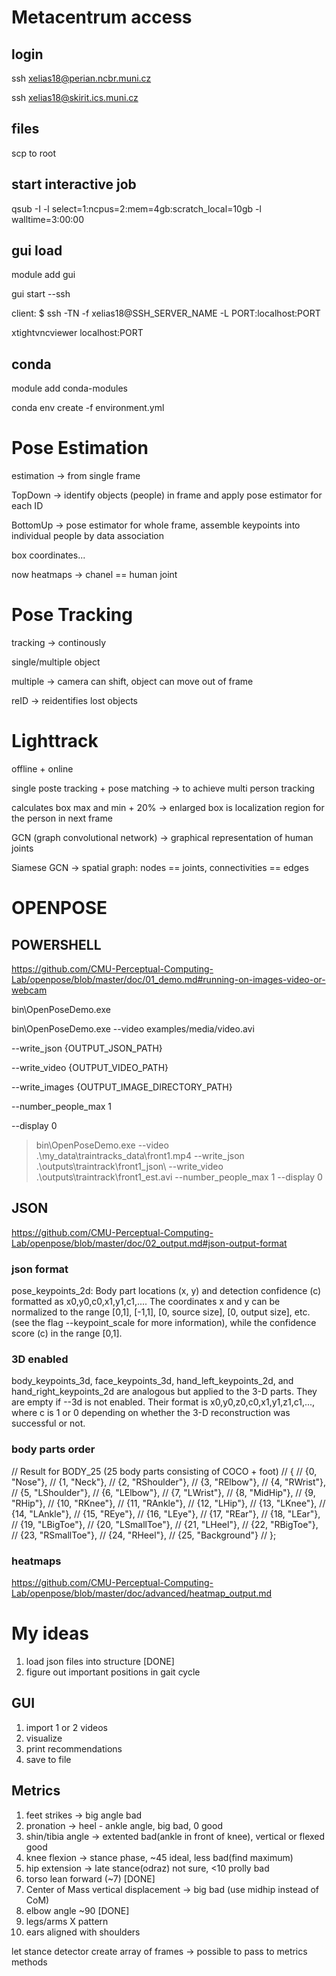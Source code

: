 # Metacentrum access

## login
ssh xelias18@perian.ncbr.muni.cz

ssh xelias18@skirit.ics.muni.cz

## files
scp to root

## start interactive job
qsub -I -l select=1:ncpus=2:mem=4gb:scratch_local=10gb -l walltime=3:00:00

## gui load
module add gui

gui start --ssh

client:
$ ssh -TN -f xelias18@SSH_SERVER_NAME -L PORT:localhost:PORT 

xtightvncviewer localhost:PORT

## conda
module add conda-modules

conda env create -f environment.yml


# Pose Estimation
estimation -> from single frame 

TopDown -> identify objects (people) in frame and apply pose estimator for each ID

BottomUp -> pose estimator for whole frame, assemble keypoints into individual people by data association

box coordinates...

now heatmaps -> chanel == human joint

# Pose Tracking
tracking -> continously

single/multiple object

multiple -> camera can shift, object can move out of frame

reID -> reidentifies lost objects


# Lighttrack
offline + online

single poste tracking + pose matching -> to achieve multi person tracking

calculates box max and min + 20% -> enlarged box is localization region for the person in next frame

GCN (graph convolutional network) -> graphical representation of human joints

Siamese GCN -> spatial graph:
nodes == joints, connectivities == edges


# OPENPOSE

## POWERSHELL

https://github.com/CMU-Perceptual-Computing-Lab/openpose/blob/master/doc/01_demo.md#running-on-images-video-or-webcam

bin\OpenPoseDemo.exe 

bin\OpenPoseDemo.exe --video examples/media/video.avi

--write_json {OUTPUT_JSON_PATH}

--write_video {OUTPUT_VIDEO_PATH}

--write_images {OUTPUT_IMAGE_DIRECTORY_PATH}

--number_people_max 1

--display 0

> bin\OpenPoseDemo.exe --video .\my_data\traintracks_data\front1.mp4 --write_json .\outputs\traintrack\front1_json\ --write_video .\outputs\traintrack\front1_est.avi --number_people_max 1 --display 0

## JSON

https://github.com/CMU-Perceptual-Computing-Lab/openpose/blob/master/doc/02_output.md#json-output-format

### json format

pose_keypoints_2d: Body part locations (x, y) and detection confidence (c) formatted as x0,y0,c0,x1,y1,c1,.... The coordinates x and y can be normalized to the range [0,1], [-1,1], [0, source size], [0, output size], etc. (see the flag --keypoint_scale for more information), while the confidence score (c) in the range [0,1].

### 3D enabled

body_keypoints_3d, face_keypoints_3d, hand_left_keypoints_2d, and hand_right_keypoints_2d are analogous but applied to the 3-D parts. They are empty if --3d is not enabled. Their format is x0,y0,z0,c0,x1,y1,z1,c1,..., where c is 1 or 0 depending on whether the 3-D reconstruction was successful or not.

### body parts order

// Result for BODY_25 (25 body parts consisting of COCO + foot)
// {
//     {0,  "Nose"},
//     {1,  "Neck"},
//     {2,  "RShoulder"},
//     {3,  "RElbow"},
//     {4,  "RWrist"},
//     {5,  "LShoulder"},
//     {6,  "LElbow"},
//     {7,  "LWrist"},
//     {8,  "MidHip"},
//     {9,  "RHip"},
//     {10, "RKnee"},
//     {11, "RAnkle"},
//     {12, "LHip"},
//     {13, "LKnee"},
//     {14, "LAnkle"},
//     {15, "REye"},
//     {16, "LEye"},
//     {17, "REar"},
//     {18, "LEar"},
//     {19, "LBigToe"},
//     {20, "LSmallToe"},
//     {21, "LHeel"},
//     {22, "RBigToe"},
//     {23, "RSmallToe"},
//     {24, "RHeel"},
//     {25, "Background"}
// };

### heatmaps

https://github.com/CMU-Perceptual-Computing-Lab/openpose/blob/master/doc/advanced/heatmap_output.md

# My ideas

1. load json files into structure [DONE]
2. figure out important positions in gait cycle

## GUI
1. import 1 or 2 videos
2. visualize
3. print recommendations
4. save to file

## Metrics

1. feet strikes -> big angle bad
2. pronation -> heel - ankle angle, big bad, 0 good
3. shin/tibia angle -> extented bad(ankle in front of knee), vertical or flexed good  
4. knee flexion -> stance phase, ~45 ideal, less bad(find maximum)
5. hip extension -> late stance(odraz) not sure, <10 prolly bad
6. torso lean forward (~7) [DONE]
7. Center of Mass vertical displacement -> big bad (use midhip instead of CoM)
8. elbow angle ~90 [DONE]
9. legs/arms X pattern
10. ears aligned with shoulders

let stance detector create array of frames -> possible to pass to metrics methods


